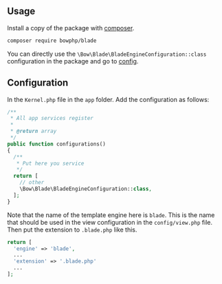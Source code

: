 ## Usage

Install a copy of the package with [composer](https://getcomposer.org).

```bash
composer require bowphp/blade
```

You can directly use the `\Bow\Blade\BladeEngineConfiguration::class` configuration in the package and go to [config](#configuration).

## Configuration

In the `Kernel.php` file in the `app` folder. Add the configuration as follows:

```php
/**
 * All app services register
 *
 * @return array
 */
public function configurations()
{
  /**
   * Put here you service
   */
  return [
    // other
    \Bow\Blade\BladeEngineConfiguration::class,
  ];
}
```

Note that the name of the template engine here is `blade`. This is the name that should be used in the view configuration in the `config/view.php` file. Then put the extension to `.blade.php` like this.

```php
return [
  'engine' => 'blade',
  ...
  'extension' => '.blade.php'
  ...
];
```
